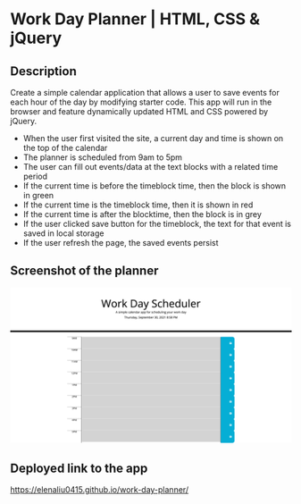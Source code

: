 # Work Day Planner | HTML, CSS & jQuery 

## Description
Create a simple calendar application that allows a user to save events for each hour of the day by modifying starter code. This app will run in the browser and feature dynamically updated HTML and CSS powered by jQuery.

- When the user first visited the site, a current day and time is shown on the top of the calendar
- The planner is scheduled from 9am to 5pm 
- The user can fill out events/data at the text blocks with a related time period
- If the current time is before the timeblock time, then the block is shown in green 
- If the current time is the timeblock time, then it is shown in red 
- If the current time is after the blocktime, then the block is in grey 
- If the user clicked save button for the timeblock, the text for that event is saved in local storage
- If the user refresh the page, the saved events persist 

## Screenshot of the planner

![screenshot](screenshot.png)

## Deployed link to the app

https://elenaliu0415.github.io/work-day-planner/